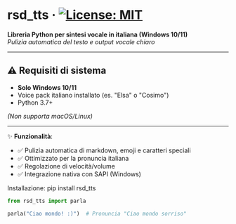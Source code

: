 # rsd_tts · [![License: MIT](https://img.shields.io/badge/License-MIT-yellow.svg)](https://opensource.org/licenses/MIT)

**Libreria Python per sintesi vocale in italiana (Windows 10/11)**  
*Pulizia automatica del testo e output vocale chiaro*

---

## ⚠️ Requisiti di sistema
- **Solo Windows 10/11**  
- Voice pack italiano installato (es. "Elsa" o "Cosimo")  
- Python 3.7+  

*(Non supporta macOS/Linux)*  

---

✨ **Funzionalità**:
- ✅ Pulizia automatica di markdown, emoji e caratteri speciali
- ✅ Ottimizzato per la pronuncia italiana
- ✅ Regolazione di velocità/volume
- ✅ Integrazione nativa con SAPI (Windows)

Installazione:
pip install rsd_tts

```python
from rsd_tts import parla

parla("Ciao mondo! :)")  # Pronuncia "Ciao mondo sorriso"
